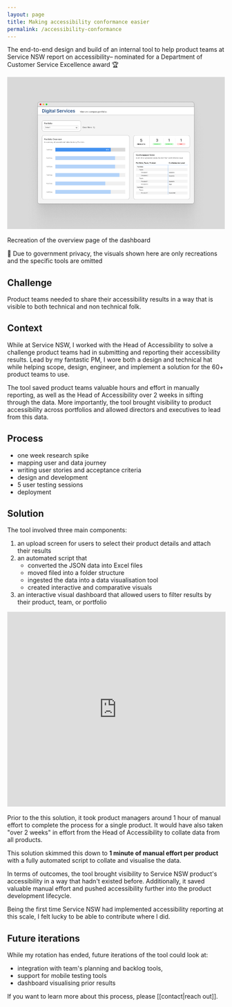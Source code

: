 ```yaml
---
layout: page
title: Making accessibility conformance easier
permalink: /accessibility-conformance
---
```

<p class="callout">The end-to-end design and build of an internal tool to help product teams at Service NSW report on accessibility– nominated for a Department of Customer Service Excellence award 🏆</p>
<img src="assets/projects/acr-dashboard.jpg">
<p class="caption">Recreation of the overview page of the dashboard</p>
<p class="callout callout-blue">📍 Due to government privacy, the visuals shown here are only recreations and the specific tools are omitted</p>

## Challenge

Product teams needed to share their accessibility results in a way that is visible to both technical and non technical folk.

## Context

While at Service NSW, I worked with the Head of Accessibility to solve a challenge product teams had in submitting and reporting their accessibility results. Lead by my fantastic PM, I wore both a design and technical hat while helping scope, design, engineer, and implement a solution for the 60+ product teams to use.

The tool saved product teams valuable hours and effort in manually reporting, as well as the Head of Accessibility over 2 weeks in sifting through the data. More importantly, the tool brought visibility to product accessibility across portfolios and allowed directors and executives to lead from this data. 

## Process

- one week research spike
- mapping user and data journey 
- writing user stories and acceptance criteria 
- design and development
- 5 user testing sessions
- deployment

## Solution

The tool involved three main components:

1. an upload screen for users to select their product details and attach their results
2. an automated script that 
	- converted the JSON data into Excel files
	- moved filed into a folder structure
	- ingested the data into a data visualisation tool
	- created interactive and comparative visuals
3.  an interactive visual dashboard that allowed users to filter results by their product, team, or portfolio

<!-- <img src= "assets/projects/acr-flow.jpg"> -->
<iframe style="border: 1px solid rgba(0, 0, 0, 0.1);" width="100%" height="450" src="https://embed.figma.com/design/pZUtUS8yBRc6dPViPtdYgs/Andreas-Thoma?node-id=17-17&embed-host=share" allowfullscreen></iframe>


Prior to the this solution, it took product managers around 1 hour of manual effort to complete the process for a single product. It would have also taken "over 2 weeks" in effort from the Head of Accessibility to collate data from all products. 

This solution skimmed this down to **1 minute of manual effort per product** with a fully automated script to collate and visualise the data.

In terms of outcomes, the tool brought visibility to Service NSW product's accessibility in a way that hadn't existed before. Additionally, it saved valuable manual effort and pushed accessibility further into the product development lifecycle.

Being the first time Service NSW had implemented accessibility reporting at this scale, I felt lucky to be able to contribute where I did.

## Future iterations

While my rotation has ended, future iterations of the tool could look at:

- integration with team's planning and backlog tools,
- support for mobile testing tools
- dashboard visualising prior results

If you want to learn more about this process, please [[contact|reach out]].
